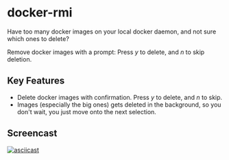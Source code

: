 # docker-rmi

Have too many docker images on your local docker daemon, and not sure which ones to delete?

Remove docker images with a prompt: Press *y* to delete, and *n* to skip deletion.

## Key Features

- Delete docker images with confirmation. Press *y* to delete, and *n* to skip.
- Images (especially the big ones) gets deleted in the background, so you don't wait, you just move onto the next selection.

## Screencast
[![asciicast](https://asciinema.org/a/371122.svg)](https://asciinema.org/a/371122)

